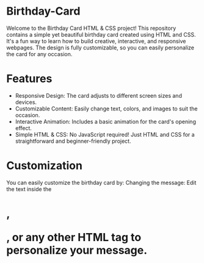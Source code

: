 # Birthday-Card
Welcome to the Birthday Card HTML & CSS project! This repository contains a simple yet beautiful birthday card created using HTML and CSS. It's a fun way to learn how to build creative, interactive, and responsive webpages. The design is fully customizable, so you can easily personalize the card for any occasion.

# Features
- Responsive Design: The card adjusts to different screen sizes and devices.<br>
- Customizable Content: Easily change text, colors, and images to suit the occasion.<br>
- Interactive Animation: Includes a basic animation for the card's opening effect.<br>
- Simple HTML & CSS: No JavaScript required! Just HTML and CSS for a straightforward and beginner-friendly project.

# Customization
You can easily customize the birthday card by:
Changing the message: Edit the text inside the <h1>, <p>, or any other HTML tag to personalize your message.
